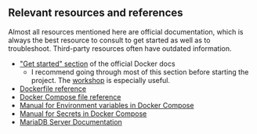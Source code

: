 ## Relevant resources and references

Almost all resources mentioned here are official documentation, which is always the best resource to consult to get started as well as to troubleshoot. Third-party resources often have outdated information.

- ["Get started" section](https://docs.docker.com/get-started/) of the official Docker docs
  - I recommend going through most of this section before starting the project. The [workshop](https://docs.docker.com/get-started/workshop/) is especially useful.
- [Dockerfile reference](https://docs.docker.com/reference/dockerfile/)
- [Docker Compose file reference](https://docs.docker.com/reference/compose-file/)
- [Manual for Environment variables in Docker Compose](https://docs.docker.com/compose/how-tos/environment-variables/)
- [Manual for Secrets in Docker Compose](https://docs.docker.com/compose/how-tos/use-secrets/)
- [MariaDB Server Documentation](https://mariadb.com/docs/server)
